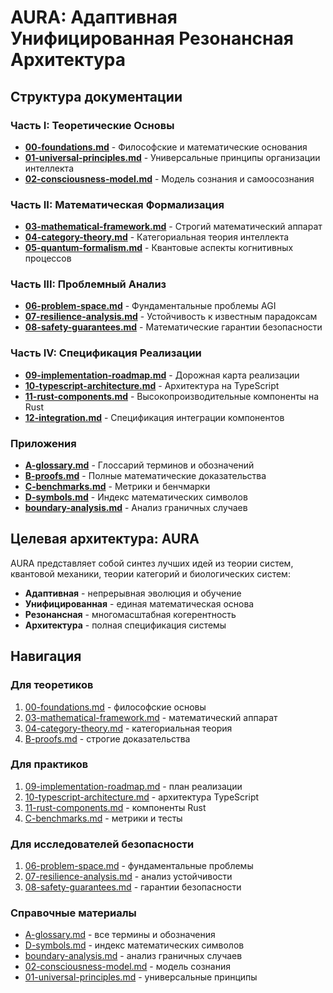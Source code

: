 # AURA: Адаптивная Унифицированная Резонансная Архитектура

## Структура документации

### Часть I: Теоретические Основы
- **[00-foundations.md](00-foundations.md)** - Философские и математические основания
- **[01-universal-principles.md](01-universal-principles.md)** - Универсальные принципы организации интеллекта
- **[02-consciousness-model.md](02-consciousness-model.md)** - Модель сознания и самоосознания

### Часть II: Математическая Формализация
- **[03-mathematical-framework.md](03-mathematical-framework.md)** - Строгий математический аппарат
- **[04-category-theory.md](04-category-theory.md)** - Категориальная теория интеллекта
- **[05-quantum-formalism.md](05-quantum-formalism.md)** - Квантовые аспекты когнитивных процессов

### Часть III: Проблемный Анализ
- **[06-problem-space.md](06-problem-space.md)** - Фундаментальные проблемы AGI
- **[07-resilience-analysis.md](07-resilience-analysis.md)** - Устойчивость к известным парадоксам
- **[08-safety-guarantees.md](08-safety-guarantees.md)** - Математические гарантии безопасности

### Часть IV: Спецификация Реализации
- **[09-implementation-roadmap.md](09-implementation-roadmap.md)** - Дорожная карта реализации
- **[10-typescript-architecture.md](10-typescript-architecture.md)** - Архитектура на TypeScript
- **[11-rust-components.md](11-rust-components.md)** - Высокопроизводительные компоненты на Rust
- **[12-integration.md](12-integration.md)** - Спецификация интеграции компонентов

### Приложения
- **[A-glossary.md](A-glossary.md)** - Глоссарий терминов и обозначений
- **[B-proofs.md](B-proofs.md)** - Полные математические доказательства
- **[C-benchmarks.md](C-benchmarks.md)** - Метрики и бенчмарки
- **[D-symbols.md](D-symbols.md)** - Индекс математических символов
- **[boundary-analysis.md](boundary-analysis.md)** - Анализ граничных случаев

## Целевая архитектура: AURA

AURA представляет собой синтез лучших идей из теории систем, квантовой механики, теории категорий и биологических систем:

- **Адаптивная** - непрерывная эволюция и обучение
- **Унифицированная** - единая математическая основа
- **Резонансная** - многомасштабная когерентность
- **Архитектура** - полная спецификация системы

## Навигация

### Для теоретиков
1. [00-foundations.md](00-foundations.md) - философские основы
2. [03-mathematical-framework.md](03-mathematical-framework.md) - математический аппарат
3. [04-category-theory.md](04-category-theory.md) - категориальная теория
4. [B-proofs.md](B-proofs.md) - строгие доказательства

### Для практиков
1. [09-implementation-roadmap.md](09-implementation-roadmap.md) - план реализации
2. [10-typescript-architecture.md](10-typescript-architecture.md) - архитектура TypeScript
3. [11-rust-components.md](11-rust-components.md) - компоненты Rust
4. [C-benchmarks.md](C-benchmarks.md) - метрики и тесты

### Для исследователей безопасности
1. [06-problem-space.md](06-problem-space.md) - фундаментальные проблемы
2. [07-resilience-analysis.md](07-resilience-analysis.md) - анализ устойчивости
3. [08-safety-guarantees.md](08-safety-guarantees.md) - гарантии безопасности

### Справочные материалы
- [A-glossary.md](A-glossary.md) - все термины и обозначения
- [D-symbols.md](D-symbols.md) - индекс математических символов
- [boundary-analysis.md](boundary-analysis.md) - анализ граничных случаев
- [02-consciousness-model.md](02-consciousness-model.md) - модель сознания
- [01-universal-principles.md](01-universal-principles.md) - универсальные принципы